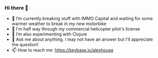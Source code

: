### Hi there 👋

- 🔭 I’m currently breaking stuff with IMMO Capital and waiting for some warmer weather to break in my new motorbike
- 🚁 I'm half way through my commercial helicopter pilot's license
- 🌱 I’m also experimenting with Clojure
- 💬 Ask me about anything. I may not have an answer but I'll appreciate the question!
- 📫 How to reach me: https://keybase.io/alexhouse

<!--
**alexhouse/alexhouse** is a ✨ _special_ ✨ repository because its `README.md` (this file) appears on your GitHub profile.

Here are some ideas to get you started:

- 🔭 I’m currently working on ...
- 🌱 I’m currently learning ...
- 👯 I’m looking to collaborate on ...
- 🤔 I’m looking for help with ...
- 💬 Ask me about ...
- 📫 How to reach me: ...
- 😄 Pronouns: ...
- ⚡ Fun fact: ...
-->
